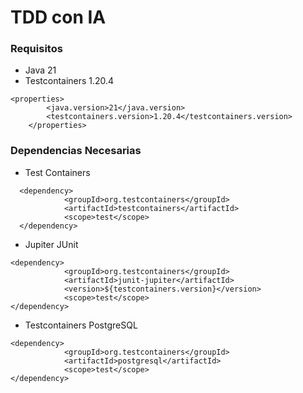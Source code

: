 # TDD con IA

### Requisitos
* Java 21
* Testcontainers 1.20.4
```
<properties>
		<java.version>21</java.version>
		<testcontainers.version>1.20.4</testcontainers.version>
	</properties>
```

### Dependencias Necesarias
* Test Containers
```
  <dependency>
            <groupId>org.testcontainers</groupId>
            <artifactId>testcontainers</artifactId>
            <scope>test</scope>
  </dependency>
```
* Jupiter JUnit
```
<dependency>
			<groupId>org.testcontainers</groupId>
			<artifactId>junit-jupiter</artifactId>
			<version>${testcontainers.version}</version>
			<scope>test</scope>
</dependency>
```
* Testcontainers PostgreSQL
```
<dependency>
			<groupId>org.testcontainers</groupId>
			<artifactId>postgresql</artifactId>
			<scope>test</scope>
</dependency>
```
